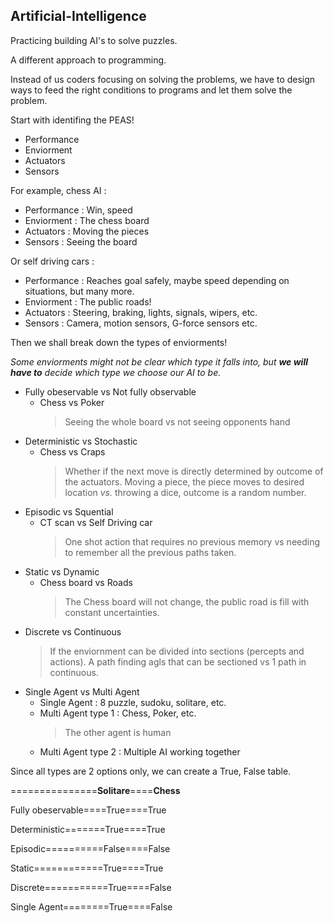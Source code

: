 ## Artificial-Intelligence
Practicing building AI's to solve puzzles.

A different approach to programming.

Instead of us coders focusing on solving the problems,
we have to design ways to feed the right conditions to programs and let them solve the problem.

Start with identifing the PEAS!
- Performance 
- Enviorment 
- Actuators  
- Sensors 

For example, chess AI : 
- Performance : Win, speed
- Enviorment : The chess board
- Actuators : Moving the pieces
- Sensors : Seeing the board

Or self driving cars : 
- Performance : Reaches goal safely, maybe speed depending on situations, but many more. 
- Enviorment : The public roads! 
- Actuators : Steering, braking, lights, signals, wipers, etc. 
- Sensors : Camera, motion sensors, G-force sensors etc. 

Then we shall break down the types of enviorments! 

*Some enviorments might not be clear which type it falls into, but **we will have to** decide which type we choose our AI to be.*

- Fully obeservable vs Not fully observable
  - Chess vs Poker 
    > Seeing the whole board vs not seeing opponents hand
- Deterministic vs Stochastic
  - Chess vs Craps
    > Whether if the next move is directly determined by outcome of the actuators. 
    > Moving a piece, the piece moves to desired location *vs.* throwing a dice, outcome is a random number.
- Episodic vs Squential
  - CT scan vs Self Driving car
    > One shot action that requires no previous memory vs needing to remember all the previous paths taken.
- Static vs Dynamic
  - Chess board vs Roads
    > The Chess board will not change, the public road is fill with constant uncertainties. 
- Discrete vs Continuous
    >If the enviornment can be divided into sections (percepts and actions).
    >A path finding agls that can be sectioned vs 1 path in continuous.
- Single Agent vs Multi Agent
  - Single Agent : 8 puzzle, sudoku, solitare, etc. 
  - Multi Agent type 1 : Chess, Poker, etc.
    > The other agent is human
  - Multi Agent type 2 : Multiple AI working together
  
Since all types are 2 options only, we can create a True, False table. 

===============**Solitare**====**Chess**

Fully obeservable====True====True

Deterministic=======True====True

Episodic==========False====False

Static============True====True

Discrete===========True====False

Single Agent========True====False
